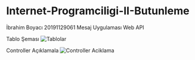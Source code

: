 # Internet-Programciligi-II-Butunleme
İbrahim Boyacı 20191129061
Mesaj Uygulaması Web API

Tablo Şeması
![Tablolar](https://github.com/KeyofGeek/Internet-Programciligi-II-Butunleme/assets/44682918/d5bdf45f-9b33-4091-b579-b4348930057a)

Controller Açıklamala
![Controller Aciklama](https://github.com/KeyofGeek/Internet-Programciligi-II-Butunleme/assets/44682918/213e1a61-b82e-402c-a405-1d3fcc0784fe)
